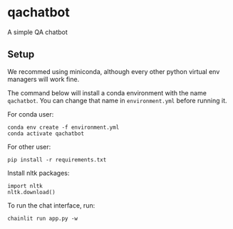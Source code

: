 # qachatbot

A simple QA chatbot

## Setup

We recommed using miniconda, although every other python virtual env managers will work fine.

The command below will install a conda environment with the name `qachatbot`. You can change that name in `environment.yml` before running it.

For conda user:

```shell
conda env create -f environment.yml 
conda activate qachatbot
```

For other user:

```shell
pip install -r requirements.txt
```

Install nltk packages:

```shell
import nltk
nltk.download()
```

To run the chat interface, run:

```shell
chainlit run app.py -w
```
